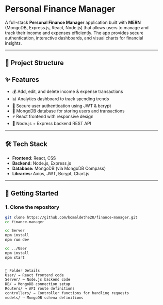 # Personal Finance Manager

A full-stack **Personal Finance Manager** application built with **MERN** (MongoDB, Express.js, React, Node.js) that allows users to manage and track their income and expenses efficiently. The app provides secure authentication, interactive dashboards, and visual charts for financial insights.

---
## 🧩 Project Structure

## ✨ Features

- 💰 Add, edit, and delete income & expense transactions  
- 📊 Analytics dashboard to track spending trends  
- 🔐 Secure user authentication using JWT & bcrypt  
- 🧠 MongoDB database for storing users and transactions  
- ⚡ React frontend with responsive design  
- 🚀 Node.js + Express backend REST API  

---

## 🛠️ Tech Stack

- **Frontend:** React, CSS  
- **Backend:** Node.js, Express.js  
- **Database:** MongoDB (via MongoDB Compass)  
- **Libraries:** Axios, JWT, Bcrypt, Chart.js 

---
## 🚀 Getting Started
### 1. Clone the repository
```bash
git clone https://github.com/komaldethe28/finance-manager.git
cd finance-manager

cd Server
npm install
npm run dev

cd ../User
npm install
npm start


📁 Folder Details
User/ → React frontend code
Server/ → Node.js backend code
DB/ → MongoDB connection setup
Routers/ → API route definitions
controllers/ → Controller functions for handling requests
models/ → MongoDB schema definitions
